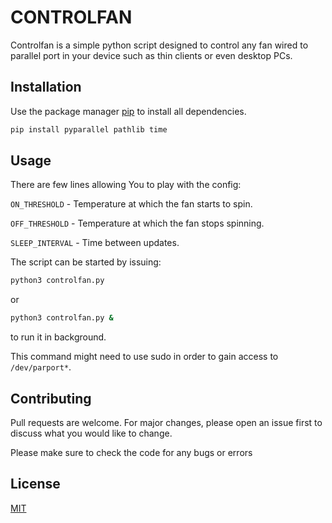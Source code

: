 # CONTROLFAN

Controlfan is a simple python script designed to control any fan wired to parallel port in your device such as thin clients or even desktop PCs.

## Installation

Use the package manager [pip](https://pip.pypa.io/en/stable/) to install all dependencies.

```bash
pip install pyparallel pathlib time
```

## Usage
There are few lines allowing You to play with the config:

`ON_THRESHOLD`  - Temperature at which the fan starts to spin.

`OFF_THRESHOLD` - Temperature at which the fan stops spinning.

`SLEEP_INTERVAL` - Time between updates.


The script can be started by issuing:
```bash
python3 controlfan.py
```
or
```bash
python3 controlfan.py &
```
to run it in background.

This command might need to use sudo in order to gain access to `/dev/parport*`.
## Contributing
Pull requests are welcome. For major changes, please open an issue first to discuss what you would like to change.

Please make sure to check the code for any bugs or errors

## License
[MIT](https://choosealicense.com/licenses/mit/)
